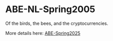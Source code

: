 # ABE-NL-Spring2005
 Of the birds, the bees, and the cryptocurrencies.

More details here: [ABE-Spring2025](https://abevergreenanalytics.substack.com/p/spring-stat-chat)
